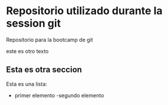 # Repositorio utilizado durante la session git
Repositorio para la bootcamp de git

este es otro texto
## Esta es otra seccion

Esta es una lista:

- primer elemento
-segundo elemento

